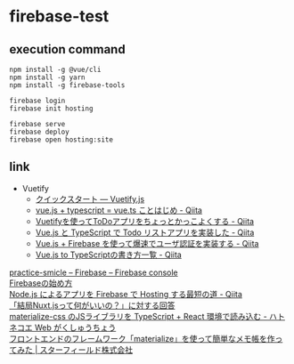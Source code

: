# firebase-test

## execution command

```
npm install -g @vue/cli
npm install -g yarn
npm install -g firebase-tools
```

```
firebase login
firebase init hosting

firebase serve
firebase deploy
firebase open hosting:site
```

## link
- Vuetify
  - [クイックスタート — Vuetify.js](https://vuetifyjs.com/ja/getting-started/quick-start#vue-cli-3-install)
  - [vue.js + typescript = vue.ts ことはじめ - Qiita](https://qiita.com/nrslib/items/be90cc19fa3122266fd7)
  - [Vuetifyを使ってToDoアプリをちょっとかっこよくする - Qiita](https://qiita.com/rerere0101/items/7c17f320a4583f1d2c2e#_reference-2111903f298a2bd1f260)
  - [Vue.js と TypeScript で Todo リストアプリを実装した - Qiita](https://qiita.com/Nossa/items/b2e38bea4bda87a1de12)
  - [Vue.js + Firebase を使って爆速でユーザ認証を実装する - Qiita](https://qiita.com/sin_tanaka/items/ea149a33bd9e4b388241)
  - [Vue.js to TypeScriptの書き方一覧 - Qiita](https://qiita.com/ryo2132/items/4d43209ea89ad1297426)

[practice-smicle – Firebase – Firebase console](https://console.firebase.google.com/u/1/project/practice-smicle/overview)  
[Firebaseの始め方](https://qiita.com/kohashi/items/43ea22f61ade45972881)  
[Node.js によるアプリを Firebase で Hosting する最短の道 - Qiita](https://qiita.com/Satachito/items/c175645644af759cc71c)  
[「結局Nuxt.jsって何がいいの？」に対する回答](https://slides.com/potato4d/vuejs_meetup7#/48)  
[materialize-css のJSライブラリを TypeScript + React 環境で読み込む - ハトネコエ Web がくしゅうちょう](https://nekonenene.hatenablog.com/entry/2019/05/06/041451)  
[フロントエンドのフレームワーク「materialize」を使って簡単なメモ帳を作ってみた | スターフィールド株式会社](https://sterfield.co.jp/programmer/%E3%83%95%E3%83%AD%E3%83%B3%E3%83%88%E3%82%A8%E3%83%B3%E3%83%89%E3%81%AE%E3%83%95%E3%83%AC%E3%83%BC%E3%83%A0%E3%83%AF%E3%83%BC%E3%82%AF%E3%80%8Cmaterialize%E3%80%8D%E3%82%92%E4%BD%BF%E3%81%A3%E3%81%A6/)  
